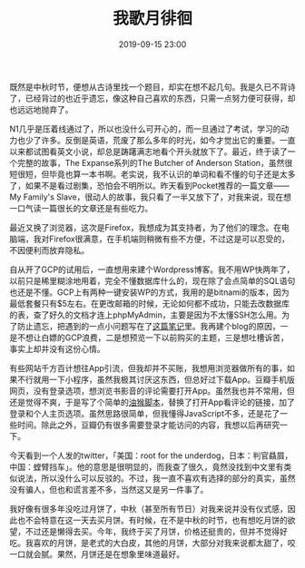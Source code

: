 ﻿---
layout: post
title: 我歌月徘徊
date: 2019-09-15 23:00
categories: essay
tags: 季语 生活
---

既然是中秋时节，便想从古诗里找一个题目，却实在想不起几句。我是久已不背诗了，已经背过的也近乎遗忘，像这种自己喜欢的东西，只需一点努力便可获得，却也远远地抛弃了。

N1几乎是压着线通过了，所以也没什么可开心的，而一旦通过了考试，学习的动力也少了许多。反倒是英语，荒废了那么多年的时光，如今才觉出它的重要。一直以来都试图看英文小说，却总是踌躇满志地看个开头就放下了。最近，终于读了一个完整的故事，The Expanse系列的The Butcher of Anderson Station，虽然很短很短，但毕竟也算一本书啊。老实说，我不认识的单词和看不懂的句子还是太多了，如果不是看过剧集，恐怕会不明所以。昨天看到Pocket推荐的一篇文章——My Family's Slave，很动人的故事，我只看了一半又放下了，对我来说，现在想一口气读一篇很长的文章还是有些吃力。

最近又换了浏览器，这次是Firefox，我想成为其支持者，为了他们的理念。在电脑端，我对Firefox很满意，在手机端则稍微有些不方便，不过这是可以忍受的，不因便利而放弃隐私。

自从开了GCP的试用后，一直想用来建个Wordpress博客。我不用WP快两年了，以前只是稀里糊涂地用着，完全不懂数据库什么的，现在除了会点简单的SQL语句也还是不懂。GCP上有两种一键安装WP的方式，我用的是bitnami的版本，因为最低套餐只有$5左右。在更改邮箱的时候，无论如何都不成功，只能去改数据库的表，查了好久的文档才连上phpMyAdmin，主要是因为不太懂SSH怎么用。为了防止遗忘，把遇到的一点小问题写在了[这篇笔记](https://github.com/jubyshu/rosemary/blob/master/build_wp_blog_on_gcp.md)里。我再建个blog的原因，一是不想让白嫖的GCP浪费，二是想预览一下以前购买的主题，三是想吐槽诉苦，事实上却并没有这份心情。

有些网站千方百计想往App引流，但我却并不买账，我想用浏览器做所有的事，如果不行就用一下小程序，虽然我极其讨厌这东西，但总好过下载App。豆瓣手机版网页，没有登录选项，想浏览书影音的评论需要打开App。虽然我也并不常用，但还是觉得不爽，于是写了个简单的[油猴脚本](https://greasyfork.org/en/scripts/390146-douban-h5)，替换了打开App看评论的链接，加了登录和个人主页选项。虽然思路很简单，但我懂得JavaScript不多，还是花了一些时间。除此之外，豆瓣仍有很多需要登录才能访问的内容，我想以后再研究一下。

今天看到一个人发的twitter，「美国：root for the underdog，日本：判官贔屓，中国：螳臂挡车」。他的意思是很明显的，而我查了很久，竟然没找到中文里有类似说法，所以没什么可以反驳的。不过，我一直不喜欢有选择的部分的真实，虽然没有骗人，但也和谎言差不多，当然这又是另一件事了。

我好像有很多年没吃过月饼了，中秋（甚至所有节日）对我来说并没有仪式感，因此也不会特意在这一天去买月饼。有时候，在不是中秋的时节，也有想吃月饼的欲望，不过还是懒得去买。今年，我终于买了月饼，价格还挺贵的，但并不觉得好吃。我喜欢的月饼，是老式的大白皮，其他的月饼，大部分对我来说都太甜了，咬一口就会腻。果然，月饼还是在想象里味道最好。